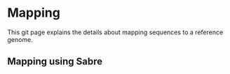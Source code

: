# Mapping
This git page explains the details about mapping sequences to a reference genome. 

## Mapping using Sabre
